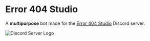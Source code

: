 # Error 404 Studio
A **multipurpose** bot made for the [Error 404 Studio](https://discord.gg/d8ZsKepmQJ) Discord server.

![Discord Server Logo](https://cdn.discordapp.com/icons/918167289721913415/d77f82111e2e168bd3f18b9a2aa9adee.png)
